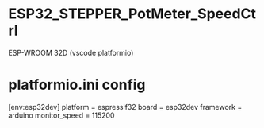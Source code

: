 # ESP32_STEPPER_PotMeter_SpeedCtrl
ESP-WROOM 32D (vscode platformio)

# platformio.ini config
[env:esp32dev]
platform = espressif32
board = esp32dev
framework = arduino
monitor_speed = 115200
